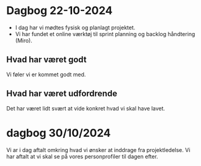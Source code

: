 # Dagbog 22-10-2024
- I dag har vi mødtes fysisk og planlagt projektet.
- Vi har fundet et online værktøj til sprint planning og backlog håndtering (Miro).

## Hvad har været godt
Vi føler vi er kommet godt med.

## Hvad har været udfordrende 
Det har været lidt svært at vide konkret hvad vi skal have lavet.


# dagbog 30/10/2024
Vi ar i dag aftalt omkring hvad vi ønsker at inddrage fra projektledelse.
Vi har aftalt at vi skal se på vores personprofiler til dagen efter.

